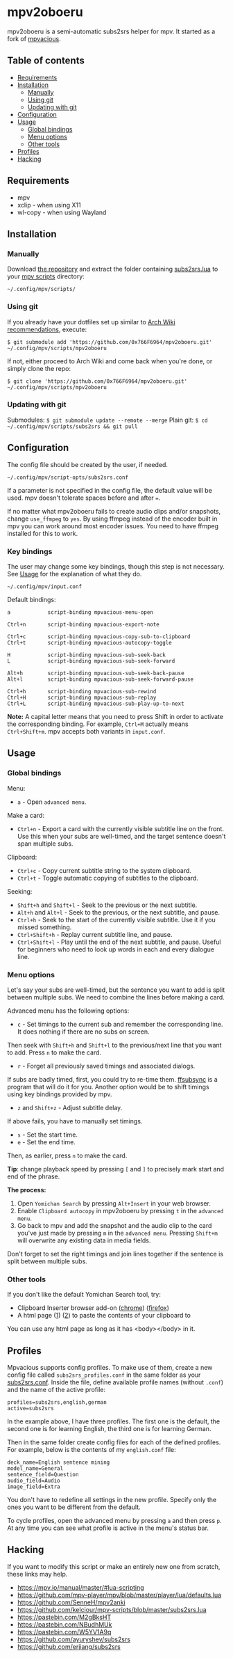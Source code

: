# mpv2oboeru

mpv2oboeru is a semi-automatic subs2srs helper for mpv.
It started as a fork of [mpvacious](https://github.com/Ajatt-Tools/mpvacious).

## Table of contents

* [Requirements](#requirements)
* [Installation](#installation)
    * [Manually](#manually)
    * [Using git](#using-git)
    * [Updating with git](#updating-with-git)
* [Configuration](#configuration)
* [Usage](#usage)
    * [Global bindings](#global-bindings)
    * [Menu options](#menu-options)
    * [Other tools](#other-tools)
* [Profiles](#profiles)
* [Hacking](#hacking)

## Requirements

* mpv
* xclip - when using X11
* wl-copy - when using Wayland

## Installation

### Manually

Download
[the repository](https://github.com/0x766F6964/mpv2oboeru/archive/refs/heads/master.zip)
and extract the folder containing
[subs2srs.lua](https://raw.githubusercontent.com/0x766F6964/mpv2oboeru/master/subs2srs.lua)
to your [mpv scripts](https://github.com/mpv-player/mpv/wiki/User-Scripts) directory:

	~/.config/mpv/scripts/

### Using git

If you already have your dotfiles set up similar to
[Arch Wiki recommendations](https://wiki.archlinux.org/index.php/Dotfiles#Tracking_dotfiles_directly_with_Git), execute:

	$ git submodule add 'https://github.com/0x766F6964/mpv2oboeru.git' ~/.config/mpv/scripts/mpv2oboeru

If not, either proceed to Arch Wiki and come back when you're done, or simply clone the repo:

	$ git clone 'https://github.com/0x766F6964/mpv2oboeru.git' ~/.config/mpv/scripts/mpv2oboeru

### Updating with git

Submodules: `$ git submodule update --remote --merge`
Plain git: `$ cd ~/.config/mpv/scripts/subs2srs && git pull`

## Configuration

The config file should be created by the user, if needed.

	~/.config/mpv/script-opts/subs2srs.conf

If a parameter is not specified
in the config file, the default value will be used.
mpv doesn't tolerate spaces before and after `=`.

If no matter what mpv2oboeru fails to create audio clips and/or snapshots,
change `use_ffmpeg` to `yes`.
By using ffmpeg instead of the encoder built in mpv you can work around most encoder issues.
You need to have ffmpeg installed for this to work.

### Key bindings

The user may change some key bindings, though this step is not necessary.
See [Usage](#usage) for the explanation of what they do.

	~/.config/mpv/input.conf

Default bindings:

```
a            script-binding mpvacious-menu-open

Ctrl+n       script-binding mpvacious-export-note

Ctrl+c       script-binding mpvacious-copy-sub-to-clipboard
Ctrl+t       script-binding mpvacious-autocopy-toggle

H            script-binding mpvacious-sub-seek-back
L            script-binding mpvacious-sub-seek-forward

Alt+h        script-binding mpvacious-sub-seek-back-pause
Alt+l        script-binding mpvacious-sub-seek-forward-pause

Ctrl+h       script-binding mpvacious-sub-rewind
Ctrl+H       script-binding mpvacious-sub-replay
Ctrl+L       script-binding mpvacious-sub-play-up-to-next
```

**Note:** A capital letter means that you need to press Shift in order to activate the corresponding binding.
For example, `Ctrl+M` actually means `Ctrl+Shift+m`.
mpv accepts both variants in `input.conf`.

## Usage

### Global bindings

Menu:
* `a` - Open `advanced menu`.

Make a card:
* `Ctrl+n` - Export a card with the currently visible subtitle line on the front.
Use this when your subs are well-timed,
and the target sentence doesn't span multiple subs.

Clipboard:
* `Ctrl+c` - Copy current subtitle string to the system clipboard.
* `Ctrl+t` - Toggle automatic copying of subtitles to the clipboard.

Seeking:
* `Shift+h` and `Shift+l` - Seek to the previous or the next subtitle.
* `Alt+h` and `Alt+l` - Seek to the previous, or the next subtitle, and pause.
* `Ctrl+h` - Seek to the start of the currently visible subtitle. Use it if you missed something.
* `Ctrl+Shift+h` - Replay current subtitle line, and pause.
* `Ctrl+Shift+l` - Play until the end of the next subtitle, and pause. Useful for beginners who need
to look up words in each and every dialogue line.

### Menu options

Let's say your subs are well-timed,
but the sentence you want to add is split between multiple subs.
We need to combine the lines before making a card.

Advanced menu has the following options:

* `c` - Set timings to the current sub and remember the corresponding line.
It does nothing if there are no subs on screen.

Then seek with `Shift+h` and `Shift+l` to the previous/next line that you want to add.
Press `n` to make the card.

* `r` - Forget all previously saved timings and associated dialogs.

If subs are badly timed, first, you could try to re-time them.
[ffsubsync](https://github.com/smacke/ffsubsync) is a program that will do it for you.
Another option would be to shift timings using key bindings provided by mpv.

* `z` and `Shift+z` - Adjust subtitle delay.

If above fails, you have to manually set timings.
* `s` - Set the start time.
* `e` - Set the end time.

Then, as earlier, press `n` to make the card.

**Tip**: change playback speed by pressing `[` and `]`
to precisely mark start and end of the phrase.

**The process:**

1. Open `Yomichan Search` by pressing `Alt+Insert` in your web browser.
2. Enable `Clipboard autocopy` in mpv2oboeru by pressing `t` in the `advanced menu`.
3. Go back to mpv and add the snapshot and the audio clip
   to the card you've just made by pressing `m` in the `advanced menu`.
   Pressing `Shift+m` will overwrite any existing data in media fields.

Don't forget to set the right timings and join lines together
if the sentence is split between multiple subs.

### Other tools

If you don't like the default Yomichan Search tool, try:

* Clipboard Inserter browser add-on
([chrome](https://chrome.google.com/webstore/detail/clipboard-inserter/deahejllghicakhplliloeheabddjajm))
([firefox](https://addons.mozilla.org/ja/firefox/addon/clipboard-inserter/))
* A html page ([1](https://pastebin.com/zDY6s3NK)) ([2](https://pastebin.com/hZ4sawL4))
to paste the contents of your clipboard to

You can use any html page as long as it has \<body\>\</body\> in it.

## Profiles

Mpvacious supports config profiles.
To make use of them, create a new config file called `subs2srs_profiles.conf`
in the same folder as your [subs2srs.conf](#Configuration).
Inside the file, define available profile names (without `.conf`) and the name of the active profile:

```
profiles=subs2srs,english,german
active=subs2srs
```

In the example above, I have three profiles.
The first one is the default,
the second one is for learning English,
the third one is for learning German.

Then in the same folder create config files for each of the defined profiles.
For example, below is the contents of my `english.conf` file:

```
deck_name=English sentence mining
model_name=General
sentence_field=Question
audio_field=Audio
image_field=Extra
```

You don't have to redefine all settings in the new profile.
Specify only the ones you want to be different from the default.

To cycle profiles, open the advanced menu by pressing `a` and then press `p`.
At any time you can see what profile is active in the menu's status bar.

## Hacking

If you want to modify this script
or make an entirely new one from scratch,
these links may help.
* https://mpv.io/manual/master/#lua-scripting
* https://github.com/mpv-player/mpv/blob/master/player/lua/defaults.lua
* https://github.com/SenneH/mpv2anki
* https://github.com/kelciour/mpv-scripts/blob/master/subs2srs.lua
* https://pastebin.com/M2gBksHT
* https://pastebin.com/NBudhMUk
* https://pastebin.com/W5YV1A9q
* https://github.com/ayuryshev/subs2srs
* https://github.com/erjiang/subs2srs
